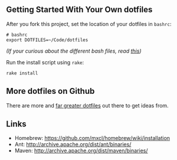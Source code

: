 ## Getting Started With Your Own dotfiles

After you fork this project, set the location of your dotfiles in `bashrc`:

	# bashrc
	export DOTFILES=~/Code/dotfiles

*(If your curious about the different bash files, read [this](http://www.joshstaiger.org/archives/2005/07/bash_profile_vs.html))*
	
Run the install script using `rake`:

	rake install
	
## More dotfiles on Github

There are more and [far greater dotfiles](https://github.com/gf3/dotfiles) out there to get ideas from.

## Links

* Homebrew: https://github.com/mxcl/homebrew/wiki/installation
* Ant: http://archive.apache.org/dist/ant/binaries/
* Maven: http://archive.apache.org/dist/maven/binaries/
